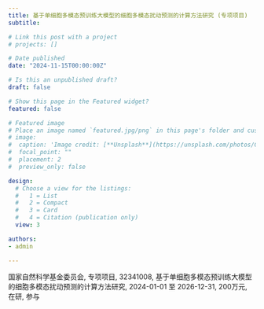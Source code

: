 ```yaml
---
title: 基于单细胞多模态预训练大模型的细胞多模态扰动预测的计算方法研究 (专项项目)
subtitle: 

# Link this post with a project
# projects: []

# Date published
date: "2024-11-15T00:00:00Z"

# Is this an unpublished draft?
draft: false

# Show this page in the Featured widget?
featured: false

# Featured image
# Place an image named `featured.jpg/png` in this page's folder and customize its options here.
# image:
#  caption: 'Image credit: [**Unsplash**](https://unsplash.com/photos/CpkOjOcXdUY)'
#  focal_point: ""
#  placement: 2
#  preview_only: false

design:
  # Choose a view for the listings:
  #   1 = List
  #   2 = Compact
  #   3 = Card
  #   4 = Citation (publication only)
  view: 3

authors:
- admin

---
```


国家自然科学基金委员会, 专项项目, 32341008, 基于单细胞多模态预训练大模型的细胞多模态扰动预测的计算方法研究, 2024-01-01 至 2026-12-31, 200万元, 在研, 参与

